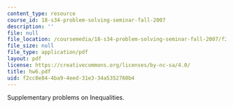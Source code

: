 ```yaml
---
content_type: resource
course_id: 18-s34-problem-solving-seminar-fall-2007
description: ''
file: null
file_location: /coursemedia/18-s34-problem-solving-seminar-fall-2007/f2cc8e844ba94eed31e334a5352760b4_hw6.pdf
file_size: null
file_type: application/pdf
layout: pdf
license: https://creativecommons.org/licenses/by-nc-sa/4.0/
title: hw6.pdf
uid: f2cc8e84-4ba9-4eed-31e3-34a5352760b4
---
```

Supplementary problems on Inequalities.